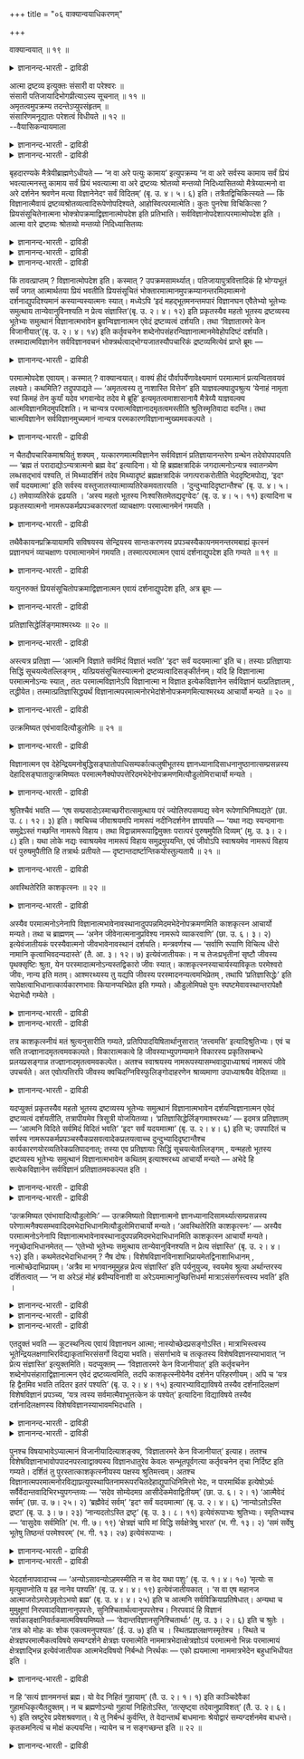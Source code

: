 +++
title = "०६ वाक्यान्वयाधिकरणम्"

+++

वाक्यान्वयात् ॥ १९ ॥  
<details><summary>ज्ञानानन्द-भारती - द्राविडी</summary>

वाक्यान्वयात् ॥ १९ ॥
</details>

आत्मा द्रष्टव्य इत्युक्तः संसारी वा परेश्वरः ॥  
संसारी पतिजायादिभोगप्रीत्याऽस्य सूचनात् ॥ ११ ॥  
अमृतत्वमुपक्रम्य तदन्तेऽप्युपसंहृतम् ॥  
संसारिणमनूद्यातः परेशत्वं विधीयते ॥ १२ ॥  
--वैयासिकन्यायमाला

<details><summary>ज्ञानानन्द-भारती - द्राविडी</summary>

आत्मा साक्षात्करिक्क वेण्डियवर् ऎऩ्ऱु सॊल्लप्पट्टिरुप्पदु संसारिया? अल्लदु परमेसुवररा? पर्त्ता।पार्यै मुदलाऩ पोगङ्गळिल् पिरीदियॆऩ्बदिऩाल् संसारिक्कु सूसऩमिरुप्पदाल् संसारि ताऩ्।
</details>

<details><summary>ज्ञानानन्द-भारती - द्राविडी</summary>

मरणमऱ्ऱ तऩ्मैयॆऩ्ऱु आरम्बित्तु। मुडिविलुम् अदुवे सॊल्लप्पट्टु इरुक्किऱदु। आगैयाल् संसारियै अऩुवादम् सॆय्दु परमात्मावाग इरुक्कुम् तऩ्मै विदिक्कप्पडुगिऱदु।
</details>

बृहदारण्यके मैत्रेयीब्राह्मणेऽधीयते — ‘न वा अरे पत्युः कामाय’ इत्युपक्रम्य ‘न वा अरे सर्वस्य कामाय सर्वं प्रियं भवत्यात्मनस्तु कामाय सर्वं प्रियं भवत्यात्मा वा अरे द्रष्टव्यः श्रोतव्यो मन्तव्यो निदिध्यासितव्यो मैत्रेय्यात्मनो वा अरे दर्शनेन श्रवणेन मत्या विज्ञानेनेदꣳ सर्वं विदितम्’ (बृ. उ. ४। ५। ६) इति। तत्रैतद्विचिकित्स्यते — किं विज्ञानात्मैवायं द्रष्टव्यश्रोतव्यत्वादिरूपेणोपदिश्यते, आहोस्वित्परमात्मेति। कुतः पुनरेषा विचिकित्सा ? प्रियसंसूचितेनात्मना भोक्त्रोपक्रमाद्विज्ञानात्मोपदेश इति प्रतिभाति। सर्वविज्ञानोपदेशात्परमात्मोपदेश इति ।  
आत्मा वारे द्रष्टव्यः श्रोतव्यो मन्तव्यो निदिध्यासितव्यः

<details><summary>ज्ञानानन्द-भारती - द्राविडी</summary>

ऎऩ्ऱु मैत्रेयि पिराह्मणत्तिल् अऱियत्तक् कवराग आत्मा सॊल्लप्पट्टुळ्ळदु। इन्द आत्मा जीवात्मावा अल्लदु परमात्मावा ऎऩ्ऱु सन्देहम्। इङ्गु आरम्बत्तिल् कणवऩ् मऩैवि मुदलाऩ पोक्य वस्तुक्कळैक् कूऱि अवैगळिल् पिरीदियैक् कुऱिप्पिडुवदाल् पिरीदियुडऩ् अवैगळैयऩुबविक्किऱ पोक्तावाऩ जीवऩ्दाऩ् इङ्गु आत्मसप्तत्ताल् कुऱिप्पिडप्पडुगिऱदु ऎऩ्ऱु पूर्वबक्षम्। इङ्गु आरम्बत्तिलुम्, मुडिविलुम् मरणमऱ्ऱ तऩ्मैयैक् कुऱिप्पिडुवदाल् इदु परमात्मावैत् तविर वेऱु ऒरुवरुक्कुम् सम्बविक्काददाल् इङ्गु आत्मा परमात्मादाऩ् ऎऩ्ऱु सित्तान्दम्। संसारि पोक्तावाऩ जीवात्मावै अऩुवादम् सॆय्दु उबादिगळ् विलगिविट्टाल् अवऩे परमात्मावाग आगिऱाऩ् ऎऩ्ऱु जीवप्रह्माबेदम् इङ्गु उबदेसिक्कप्पडुगिऱदु।)
</details>

<details><summary>ज्ञानानन्द-भारती - द्राविडी</summary>

पिरुहदारण्यगत्तिल् मैत्रेयी पिराह् मणत्तिल् सॊल्लप्पडुगिऱदु। 'अये, पदियिऩ् कामत्तिऱ्कागवेयिल्लै' ऎऩ्ऱु आरम्बित्तु 'अये, ऎल्लावऱ्ऱिऩ् कामत्तिऱ्कागवे ऎल्लाम् पिरियमा यिरुप्पदिल्लै; आत्माविऩ् कामत्तिऱ्कागत्ताऩ् ऎल्लाम् पिरियमायिरुप्पदु। अये, आत्मावैत् ताऩ् अऱिय वेण्डियदु, केट्क वेण्डियदु, मऩऩम् सॆय्य वेण्डियदु। निदित्यासऩम् सॆय्य वेण्डियदु। अये मैत्रेयी, आत्मावै अऱिवदिऩाल् केट्पदिऩाल् निऩैप्पदिऩाल् निदित्यासऩत्ताल् इदु ऎल्लाम् अऱियप्पट्टदागुम्’ ऎऩ्ऱु।
</details>

<details><summary>ज्ञानानन्द-भारती - द्राविडी</summary>

अङ्गे इदु सन्देहिक्कप्पडुगिऱदु; अऱिय वेण्डियदु, केट्क वेण्डियदु मुदलाऩ रूबत्तुडऩ् इन्द विक्ञाऩात्मा (जीवऩ्) ताऩ् उबदेसिक्कप्पडु किऱदा? अल्लदु परमात्मावा? ऎऩ्ऱु एऩ् इन्द सन्दे हम्? कणवऩ् पत्ऩि मुदलाऩ पोक्यवस्तुक्कळाल् ऊगिक्कप्पट्ट पोक्तावाऩ आत्मावुडऩ् आरम्बित्तिरुप् पदाल् विक्ञाऩात्मावुक्कु उबदेसम् ऎऩ्ऱु तोऩ्ऱु किऱदु; अप्पडिये आत्मावै अऱिवदिऩाल् ऎल्लाम् अऱियप्पडुवदाग उबदेसिप्पदाल् परमात्मावुक्कु उबदेसम् ऎऩ्ऱु।
</details>

किं तावत्प्राप्तम् ? विज्ञानात्मोपदेश इति। कस्मात् ? उपक्रमसामर्थ्यात्। पतिजायापुत्रवित्तादिकं हि भोग्यभूतं सर्वं जगत् आत्मार्थतया प्रियं भवतीति प्रियसंसूचितं भोक्तारमात्मानमुपक्रम्यानन्तरमिदमात्मनो दर्शनाद्युपदिश्यमानं कस्यान्यस्यात्मनः स्यात्। मध्येऽपि ‘इदं महद्भूतमनन्तमपारं विज्ञानघन एवैतेभ्यो भूतेभ्यः समुत्थाय तान्येवानुविनश्यति न प्रेत्य संज्ञास्ति’(बृ. उ. २। ४। १२) इति प्रकृतस्यैव महतो भूतस्य द्रष्टव्यस्य भूतेभ्यः समुत्थानं विज्ञानात्मभावेन ब्रुवन्विज्ञानात्मन एवेदं द्रष्टव्यत्वं दर्शयति। तथा ‘विज्ञातारमरे केन विजानीयात्’(बृ. उ. २। ४। १४) इति कर्तृवचनेन शब्देनोपसंहरन्विज्ञानात्मानमेवेहोपदिष्टं दर्शयति। तस्मादात्मविज्ञानेन सर्वविज्ञानवचनं भोक्त्रर्थत्वाद्भोग्यजातस्यौपचारिकं द्रष्टव्यमित्येवं प्राप्ते ब्रूमः —

<details><summary>ज्ञानानन्द-भारती - द्राविडी</summary>

पूर्वबक्षम्: ऎदु नियायम्? विक्ञाऩात्मावैप् पऱ्ऱि उबदेसम् ऎऩ्ऱु। एऩ्? आरम्बत्तिऩ् पलत्तिऩाल् पदि पत्ऩी पुत्तिरऩ् सॊत्तु मुदलाऩ पोक्कियमाग उळ्ळ उलगम्बूरावुम्, आत्मावुक्काग इरुप्पदाल् पिरियमाग विरुक्किऱदु ऎऩ्बदाल्। पिरियमॆऩ्बदाल् सूसिक्कप्पट्ट पोक्तावाऩ आत्मावै आरम्बित्तु, पिऱ्पाडु उबदेसिक्कप्पडुगिऱ इन्द आत्माविऩ् तर्सऩम् मुदलाऩदु वेऱु ऎन्द आत्मावैप् पऱ्ऱि इरुक्क मुडियुम्? मत्तियिलुम्, 'इन्द पॆरिय पूदम् ऎल्लैयऱ्ऱदु करैयऱ्ऱदु। विक्ञाऩगऩमे उण्डागिऱ इन्द पूदङ्गळिलिरुन्दु सममाग वॆळिक्किळम्बि (पिऱन्दु) अवैगळैये अऩुसरित्तु नासत्तैयडैगिऱदु। मरणमडैन्द पिऱगु विसेष अऱिवु किडैयादु' ऎऩ्ऱु पिरगिरुदमाय् अऱिय वेण्डियदायुळ्ळ पॆरिय पूदत्तिऱ्कु विक्ञाऩात्मत् तऩ्मैयुडऩ् पूदङ्गळिलिरुन्दु वॆळिक् किळम्बुवदै सॊल्वदु विक्ञाऩात्मावुक्के इन्द अऱियवेण्डिय तऩ्मैयै काट्टुगिऱदु। अप्पडिये 'अये अऱिगिऱवऩै ऎदिऩाल् अऱियमुडियुम्' ऎऩ्ऱु कर्त्तावैच् चॊल्लुम् सप्तत्तिऩाल् मुडिप्पदुम् विक्ञाऩात्मावैये इङ्गु उबदेसिक्कप्पट्टदाग काट्टुगिऱदु। आगैयाल् आत्मावै अऱिवदिऩाल् ऎल्लाम् अऱियप्पडुम् ऎऩ्ऱु सॊऩ्ऩदु पोक्किय कूट्टम् पोक्तावुक्काग इरुप्पदाल् उबसारमाग सॊल्लप्पट्टदु ऎऩ्ऱु अऱिय वेण्डुम् ऎऩ्ऱु।
</details>

परमात्मोपदेश एवायम्। कस्मात् ? वाक्यान्वयात्। वाक्यं हीदं पौर्वापर्येणावेक्ष्यमाणं परमात्मानं प्रत्यन्वितावयवं लक्ष्यते। कथमिति? तदुपपाद्यते — ‘अमृतत्वस्य तु नाशास्ति वित्तेन’ इति याज्ञवल्क्यादुपश्रुत्य ‘येनाहं नामृता स्यां किमहं तेन कुर्यां यदेव भगवान्वेद तदेव मे ब्रूहि’ इत्यमृतत्वमाशासानायै मैत्रेय्यै याज्ञवल्क्य आत्मविज्ञानमिदमुपदिशति। न चान्यत्र परमात्मविज्ञानादमृतत्वमस्तीति श्रुतिस्मृतिवादा वदन्ति। तथा चात्मविज्ञानेन सर्वविज्ञानमुच्यमानं नान्यत्र परमकारणविज्ञानान्मुख्यमवकल्पते ।

<details><summary>ज्ञानानन्द-भारती - द्राविडी</summary>

सित्तान्दम्: इव्विदम् वरुम्बोदु सॊल्गिऱोम्; इदु परमात्मा विषयमाऩ उबदेसम्दाऩ्। एऩ्? ‘वाक्कियत्तिऩ् अऩ्वयत्तिऩाल्' इन्द वाक्कियम् मुऩ्बिऩ् नऩ्गु कवऩित्तुप्पार्त्ताल्, परमात्म विषयमाग पॊरुत्तमाऩ अवयवङ्गळुडऩिरुप्पदागत् (तात्पर्यमुळ्ळदागत्) तॆरिगिऱदु। ऎप्पडि यॆऩ्ऱाल् अदु ऎडुत्तुक् काट्टप्पडुगिऱदु। 'मरणमऱ्ऱ तऩ्मै सॊत्तिऩाल् (कर्मावाल्) ऎऩ्ऱु आसैये वेण्डाम्' ऎऩ्ऱु याक्ञवल्क्यरिडमिरुन्दु केट्टु विट्टु ‘ऎदऩाल् नाऩ् मरणमऱ्ऱवळाग आग माट्टेऩो। अदऩाल् नाऩ् ऎऩ्ऩ सॆय्वेऩ्? (ऎऩक्कु ऎऩ्ऩ उबयोगम्) ताङ्गळ् ऎदै अऱिन्दिरुक्किऱीर्गळो अदैये ऎऩक्कुच्चॊल् लुङ्गळ्' ऎऩ्ऱु मरणमऱ्ऱ तऩ्मैयै वेण्डुगिऱ मैत्रेयिक्कु याक्ञवल्क्यर् इन्द आत्म विक्ञाऩत्तै उबदेसिक्किऱार्। परमात्मा विक्ञाऩत्तैत् तविर वेऱु ऎङ्गेयुम् मरणमऱ्ऱ तऩ्मै किडैयादॆऩ्ऱु सुरुदि स्मिरुदि वसऩङ्गळ् सॊल्लुगिऩ्ऱऩ। अप्पडिये आत्म विक्ञाऩत्तिऩाल् ऎल्लाम् अऱिवदु सॊल्लप्पडुवदुम् परमगारणमायुळ्ळदै विषयमायुळ्ळ विक्ञाऩत्तैत् तविर वेऱु ऎङ्गेयुम् मुक्कियमाग एऱ्पडादु।
</details>

न चैतदौपचारिकमाश्रयितुं शक्यम् , यत्कारणमात्मविज्ञानेन सर्वविज्ञानं प्रतिज्ञायानन्तरेण ग्रन्थेन तदेवोपपादयति — ‘ब्रह्म तं परादाद्योऽन्यत्रात्मनो ब्रह्म वेद’ इत्यादिना। यो हि ब्रह्मक्षत्रादिकं जगदात्मनोऽन्यत्र स्वातन्त्र्येण लब्धसद्भावं पश्यति, तं मिथ्यादर्शिनं तदेव मिथ्यादृष्टं ब्रह्मक्षत्रादिकं जगत्पराकरोतीति भेददृष्टिमपोद्य, ‘इदꣳ सर्वं यदयमात्मा’ इति सर्वस्य वस्तुजातस्यात्माव्यतिरेकमवतारयति । ‘दुन्दुभ्यादिदृष्टान्तैश्च’ (बृ. उ. ४। ५। ८) तमेवाव्यतिरेकं द्रढयति । ‘अस्य महतो भूतस्य निःश्वसितमेतद्यदृग्वेदः’ (बृ. उ. ४। ५। ११) इत्यादिना च प्रकृतस्यात्मनो नामरूपकर्मप्रपञ्चकारणतां व्याचक्षाणः परमात्मानमेनं गमयति ।

<details><summary>ज्ञानानन्द-भारती - द्राविडी</summary>

इदु उबसारत्तिऩाल् सॊल्लप्पट्टदॆऩ्ऱु आसिरयिप्पदु मुडियादु। ऎऩ्ऩ कारणमॆऩ्ऱाल् आत्मविक् ञाऩत्तिऩाल् सर्व विक्ञाऩत्तै पिरदिक्ञै सॆय्दु विट्टु अडुत्त किरन्द पादत्तिऩाल् अदैये विळक्किक् काट्टुगिऱदु। 'ऎवऩ् आत्मावुक्कु वेऱाग पिरह्मत्तै (पिराह्मण जादियै) अऱिगिऱाऩो, अवऩै पिरह्मम् (जादि) नऴुवविट्टुविडुम्' ऎऩ्बदु मुदलाऩ तिऩाल् ऎवऩ् पिराह्मणऩ्, क्षत्तिरियऩ् मुदलिय जगत्तै आत्मावुक्कु वेऱाग, स्वदन्दिरमाग इरुप्पु उळ्ळदाग पार्क्किऱाऩो पॊय्याग पार्क्किऱ अवऩै पॊय्याग पार्क्कप्पडुगिऱ अन्द पिराह्मणऩ् क्षत्तिरियऩ् मुदलिय जगत्तु नऴुवविट्टुविडुम् ऎऩ्ऱु पेदप्पार्वैयै निन्दित्तुविट्टु, 'इदु ऎल्लाम् ऎदुवो अदु इन्द आत्मा' ऎऩ्ऱु ऎल्ला वस्तुक्कूट्टत्तिऱ्कुम्, आत्माविऱ्कु वेऱाग इल्लात्तऩ्मैयै सॊल्लुगिऱदु। तुन्दुबि मुदलाऩ तिरुष्टान्दङ्गळिऩालुम् अन्द वेऱाग इल्लात्तऩ्मैयैये उऱुदिप्पडुत्तुगिऱदु। 'रिक्वेदम् ऎऩ्बदु ऎदुवो अदु इन्द पॆरिय पूदत्तिऩुडैय इन्द मूच्चु' (पिरुहत् ४-५-११) ऎऩ्बदु मुदलाऩदिऩाल् पिरगिरुमायुळ्ळ आत्मावुक्कु नामम् रूबम् कर्मा अडङ्गिय पिरबञ्जत्तिऱ्कुक् कारणमा यिरुक्कुम् तऩ्मैयै सॊल्गिऱवर् इवरै परमात्मावाग अऱिविक्किऱार्।
</details>

तथैवैकायनप्रक्रियायामपि सविषयस्य सेन्द्रियस्य सान्तःकरणस्य प्रपञ्चस्यैकायनमनन्तरमबाह्यं कृत्स्नं प्रज्ञानघनं व्याचक्षाणः परमात्मानमेनं गमयति। तस्मात्परमात्मन एवायं दर्शनाद्युपदेश इति गम्यते ॥ १९ ॥

<details><summary>ज्ञानानन्द-भारती - द्राविडी</summary>

अप्पडिये एगायऩ पिरगरणत्तिलुम्गूड विषयङ्गळुडऩ् इन्दिरियङ्गळुडऩ् अन्दक्करणत् तुडऩ् कूडिऩ पिरबञ्जत्तिऱ्कु ऒरे अयऩमाग (पोक्काग, कदियाग) उळ्ळिल्लाद वॆळियिल्लाद मुऴु पिरक्ञाऩ कऩमाऩदै सॊल्वदुम् इवरै परमात्मावाग अऱिविक्किऱदु। आगैयाल् इन्द अऱिय वेण्डियदु मुदलाऩ उबदेसम् परमात्मावैप् पऱ्ऱित्ताऩ् ऎऩ्ऱु तॆरिगिऱदु।
</details>

यत्पुनरुक्तं प्रियसंसूचितोपक्रमाद्विज्ञानात्मन एवायं दर्शनाद्युपदेश इति, अत्र ब्रूमः —

<details><summary>ज्ञानानन्द-भारती - द्राविडी</summary>

पिरियमॆऩ्बदाल् सूसिक्कप्पट्ट पोक्तावै आरम्बिप्पदिऩाल् इन्द अऱिय वेण्डियदागच् चॊऩ्ऩदु विक्ञाऩात्मावैप् पऱ्ऱित्ताऩ् ऎऩ्ऱु ऎदु सॊल्लप्पट्टदो, अव्विषयत्तिल् सॊल्गिऱोम्:-
</details>

प्रतिज्ञासिद्धेर्लिङ्गमाश्मरथ्यः ॥ २० ॥  
<details><summary>ज्ञानानन्द-भारती - द्राविडी</summary>

प्रदिज्ञासित्तेर्लिङ्गमाच्मरत्य: ॥ २० ॥
</details>

अस्त्यत्र प्रतिज्ञा — ‘आत्मनि विज्ञाते सर्वमिदं विज्ञातं भवति’ ‘इदꣳ सर्वं यदयमात्मा’ इति च। तस्याः प्रतिज्ञायाः सिद्धिं सूचयत्येतल्लिङ्गम् , यत्प्रियसंसूचितस्यात्मनो द्रष्टव्यत्वादिसङ्कीर्तनम्। यदि हि विज्ञानात्मा परमात्मनोऽन्यः स्यात् , ततः परमात्मविज्ञानेऽपि विज्ञानात्मा न विज्ञात इत्येकविज्ञानेन सर्वविज्ञानं यत्प्रतिज्ञातम् , तद्धीयेत। तस्मात्प्रतिज्ञासिद्ध्यर्थं विज्ञानात्मपरमात्मनोरभेदांशेनोपक्रमणमित्याश्मरथ्य आचार्यो मन्यते ॥ २० ॥

<details><summary>ज्ञानानन्द-भारती - द्राविडी</summary>

इङ्गे 'आत्मा अऱियप्पट्टाल् इदु ऎल्लाम् अऱियप्पट्टदाग आगुम्। एऩॆऩ्ऱाल्, ऎल्लाम् इन्द आत्मा' ऎऩ्ऱु पिरदिक्ञै इरुक्किऱदु। पिरियमॆऩ्ऱु सूसिप्पिक्कप्पट्ट आत्म विषयमाग अऱिय वेण्डियदु मुदलियदैच् चॊऩ्ऩदु ऎदुवो, अदु अन्दप् पिरदिक् ञैयिऩ् सित्तियै सूसिक्किऱदु इन्द लिङ्गम्। विक्ञा ऩात्मा परमात्मावैविड वेऱाग इरुक्कु मेयाऩाल्, अप्पॊऴुदु परमात्म विषयमाऩ विक्ञाऩ मिरुन्दा लुम्गूड विक्ञाऩात्मा अऱियप् पट्टदाग आगादु ऎऩ्बदिऩाल् ऒऩ्ऱै अऱिवदिऩाल् ऎल्लाम् अऱियप् पडुमॆऩ्ऱु ऎदु पिरदिक्ञै सॆय्यप्पट्टदो अदु सित्तिक्कादु। आगैयाल् पिरदिक्ञै सित्तिप्पदऱ्काग, विक्ञाऩात्मावुक्कुम् परमात्मावुक्कुम् पेदमिल्लै यॆऩ्ऱ अंसत्तिऩाल् आरम्बम् सॆय्यप्पट्टिरुक्किऱदु ऎऩ्ऱु आच्मरत्य आसार्यर् ऎण्णुगिऱार्।
</details>

उत्क्रमिष्यत एवंभावादित्यौडुलोमिः ॥ २१ ॥  
<details><summary>ज्ञानानन्द-भारती - द्राविडी</summary>

उत्क्रमिष्यद एवम्बावादित्यौडुलेर्मि: ॥ २१ ॥
</details>

विज्ञानात्मन एव देहेन्द्रियमनोबुद्धिसङ्घातोपाधिसम्पर्कात्कलुषीभूतस्य ज्ञानध्यानादिसाधनानुष्ठानात्सम्प्रसन्नस्य देहादिसङ्घातादुत्क्रमिष्यतः परमात्मनैक्योपपत्तेरिदमभेदेनोपक्रमणमित्यौडुलोमिराचार्यो मन्यते ।

<details><summary>ज्ञानानन्द-भारती - द्राविडी</summary>

तेहम्, इन्दिरियम्, मऩस्, पुत्ति इवैगळिऩ् कूट्टमागिऱ उबादियिऩ् सेर्क्कैयाल् कलङ्गियिरुक्किऱ (अऴुक्कु अडैन्दिरुक्किऱ) विक्ञाऩात्मावुक्के, ञाऩम् तियाऩम् मुदलाऩ सादऩङ्गळिऩ् अऩुष्टा ऩत्तिऩाल् तॆळिवडैन्दु तेहम् मुदलाऩ कूट्टत् तिलिरुन्दु वॆळिक्किळम्बुगिऱवरुक्कु परमात्मावोडु ऐक्कियम् एऱ्पडुमाऩदिऩाल्, पेदमऱ्ऱ मुऱैयिल् इन्द आरम्बम् ऎऩ्ऱु औडुलोमि आसार्यर् ऎण्णुगिऱार्।
</details>

श्रुतिश्चैवं भवति — ‘एष सम्प्रसादोऽस्माच्छरीरात्समुत्थाय परं ज्योतिरुपसम्पद्य स्वेन रूपेणाभिनिष्पद्यते’ (छा. उ. ८। १२। ३) इति। क्वचिच्च जीवाश्रयमपि नामरूपं नदीनिदर्शनेन ज्ञापयति — ‘यथा नद्यः स्यन्दमानाः समुद्रेऽस्तं गच्छन्ति नामरूपे विहाय। तथा विद्वान्नामरूपाद्विमुक्तः परात्परं पुरुषमुपैति दिव्यम्’ (मु. उ. ३। २। ८) इति। यथा लोके नद्यः स्वाश्रयमेव नामरूपं विहाय समुद्रमुपयन्ति, एवं जीवोऽपि स्वाश्रयमेव नामरूपं विहाय परं पुरुषमुपैतीति हि तत्रार्थः प्रतीयते — दृष्टान्तदार्ष्टान्तिकयोस्तुल्यतायै ॥ २१ ॥

<details><summary>ज्ञानानन्द-भारती - द्राविडी</summary>

सुरुदियुम् इव्विदमिरुक्किऱदु: 'इन्द सम्बिर सादऩ् इन्द सरीरत्तिलिरुन्दु किळम्बि मेलाऩ ज्योदि सैयडैन्दु तऩ् रूबत्तुडऩ् एऱ्पडुगिऱाऩ्' (सान्। ८-१२-३) ऎऩ्ऱु। सिलविडत्तिल् नामरूबम् जीवऩै आसिरयित्तदु ऎऩ्ऱु नदीदिरुष्टान्दत्तिऩाल् अऱिविक् किऱदु। पिरवहिक्किऱ नदिगळ् ऎप्पडि नामरूबङ्गळै विट्टुविट्टु समुत्रत्तिल् लयमडैगिऩ्ऱऩवो, अप्पडिये वित्वाऩ् नामरूबत्तिलिरुन्दु विडुबट्टव ऩाय् मेलुक्कु मेलाऩदायुळ्ळ स्वयम् पिरगासमाऩ पुरुषऩै अडैगिऱाऩ् (मुण्डग ३-२-८) ऎऩ्ऱु ऎप्पडि उलगत्तिल् नदिगळ् तऩ्ऩैये आसिरयमायुळ्ळ नाम रूबत्तै विट्टुविट्टु समुत्तिरत्तै अडैगिऩ् ऱऩवो, अप्पडिये जीवऩुम् तऩ्ऩैये आसिरयमा युडैय नामरूबत्तै विट्टुविट्टु मेलाऩ पुरुषऩै अडैगिऱाऩ् ऎऩ्ऱु अङ्गे अर्त्तम् तॆरिगिऱदु। तिरुष्टान्दमुम् तार्ष्टान्दिगमुम् तुल्यमायिरुप् पदऱ्काग।
</details>

अवस्थितेरिति काशकृत्स्नः ॥ २२ ॥  
<details><summary>ज्ञानानन्द-भारती - द्राविडी</summary>

अवस्तिदेरिदि कासक्रुत्स्न: ॥ २२ ।
</details>

अस्यैव परमात्मनोऽनेनापि विज्ञानात्मभावेनावस्थानादुपपन्नमिदमभेदेनोपक्रमणमिति काशकृत्स्न आचार्यो मन्यते। तथा च ब्राह्मणम् — ‘अनेन जीवेनात्मनानुप्रविश्य नामरूपे व्याकरवाणि’ (छा. उ. ६। ३। २) इत्येवंजातीयकं परस्यैवात्मनो जीवभावेनावस्थानं दर्शयति। मन्त्रवर्णश्च — ‘सर्वाणि रूपाणि विचित्य धीरो नामानि कृत्वाभिवदन्यदास्ते’ (तै. आ. ३। १२। ७) इत्येवंजातीयकः। न च तेजःप्रभृतीनां सृष्टौ जीवस्य पृथक्सृष्टिः श्रुता, येन परस्मादात्मनोऽन्यस्तद्विकारो जीवः स्यात्। काशकृत्स्नस्याचार्यस्याविकृतः परमेश्वरो जीवः, नान्य इति मतम्। आश्मरथ्यस्य तु यद्यपि जीवस्य परस्मादनन्यत्वमभिप्रेतम् , तथापि ‘प्रतिज्ञासिद्धेः’ इति सापेक्षत्वाभिधानात्कार्यकारणभावः कियानप्यभिप्रेत इति गम्यते। औडुलोमिपक्षे पुनः स्पष्टमेवावस्थान्तरापेक्षौ भेदाभेदौ गम्येते ।

<details><summary>ज्ञानानन्द-भारती - द्राविडी</summary>

इन्द परमात्मावुक्के इन्द विक्ञाऩात्मत् तऩ्मैयुडऩुम् इरुप्पु इरुप्पदाल् पेदमऩ्ऩियिलुळ्ळ इन्द आरम्बम् पॊरुत्तमाऩदु ऎऩ्ऱु कासगिरुत्स्ऩ आसार्यर् ऎण्णुगिऱार्। अप्पडिये इन्द जीवात्म रूबमाग उळ्ळेबुगुन्दु नामरूबङ्गळै वियागरणम् सॆय्वेऩ्' (सान्। ६-३-२) ऎऩ्ऱदुबोलुळ्ळ पिराह्मणम् परमात्मावुक्के जीवत्तऩ्मैयुडऩ् इरुप्पदैक् काट्टुगिऱदु। ‘ऎल्ला रूबङ्गळैयुम् स्रुष्टित्तु तीरऩ् नामङ्गळै एऱ्पडुत्ति वियवहरित्तु कॊण्डु इरुक्किऱाऩ्' (तैत्तिरीय आरण्यगम् ३-१२-७) पोलुळ्ळ मन्दिरवर्णमुम्।
</details>

<details><summary>ज्ञानानन्द-भारती - द्राविडी</summary>

तेजस् मुदलियवैगळुक्कु स्रुष्टि सॊल्लुम् पोदु जीवऩुक्कु तऩियाग स्रुष्टि सॊल्लप्पड विल्लै, सॊल्लप्पट्टिरुन्दाल् परमात्मावुक्कु वेऱाग अदऩ् विगारमाग जीवऩ् इरुक्कुम् विगारमडैयाद परमेसुवरऩे जीवऩ्, वेऱिल्लै ऎऩ्ऱु कासगिरुत्स्न आसार्यरुडैय अबिप्पिरायम्। आच्मरत्यरुक्को, जीवऩ् परमात्मावैविड वेऱिल्लै ऎऩ्ऱिरुन्दबोदिलुम्, अप्पडियुम् पिरदिक्ञै सित्तिप्पदऱ्काग ऎऩ्ऱु अबेक्षैयुळ्ळदाग सॊल्लप्पट्टिरुक्किऱबडियाल् कॊञ्जमावदु कार्यम् कारणम् ऎऩ्ऱ तऩ्मै अबिप्पिरा यप्पडुवदागत् तॆरिगिऱदु। ऒळडुलोमि पक्षत्तिलो तॆळिवागवे वॆव्वेऱु निलैयै अबेक्षित्तु पेदम् अबेदम् इरण्डुम् ऎऩ्ऱु अऱियप्पडुगिऱदु।
</details>

तत्र काशकृत्स्नीयं मतं श्रुत्यनुसारीति गम्यते, प्रतिपिपादयिषितार्थानुसारात् ‘तत्त्वमसि’ इत्यादिश्रुतिभ्यः। एवं च सति तज्ज्ञानादमृतत्वमवकल्पते। विकारात्मकत्वे हि जीवस्याभ्युपगम्यमाने विकारस्य प्रकृतिसम्बन्धे प्रलयप्रसङ्गान्न तज्ज्ञानादमृतत्वमवकल्पेत। अतश्च स्वाश्रयस्य नामरूपस्यासम्भवादुपाध्याश्रयं नामरूपं जीवे उपचर्यते। अत एवोत्पत्तिरपि जीवस्य क्वचिदग्निविस्फुलिङ्गोदाहरणेन श्राव्यमाणा उपाध्याश्रयैव वेदितव्या ॥

<details><summary>ज्ञानानन्द-भारती - द्राविडी</summary>

अवैगळिल् कासगिरुत्स्नर् मदम् सुरुदियै अऩुसरित्तदागत् तॆरिगिऱदु। ऎडुत्तुक्काट्ट उत्तेस मुळ्ळ विषयत्तै अऩुसरिप्पदाल्, 'तत्त्वम् असि' ऎऩ्बदु मुदलिय सुरुदिगळिलिरुन्दु। इव्विदम् इरुन्दाल् ताऩ् अदऩ् ञाऩत्तिऩाल् मरणमऱ्ऱ तऩ्मै उसिदमागुम्। जीवऩुक्कु विगारमायिरुक्कुम् तऩ्मै यॆऩ्ऱु ऒप्पुक्कॊण्डाल्, विगारत्तिऱ्कु कारणत्तुडऩ् सम्बन्दमेऱ्पट्टाल् लयमेऱ्पडुमाऩदिऩाल्, अदऩ् ञाऩत्तिऩाल् मरणमऱ्ऱदऩ्मै एऱ्पडादु अल्लवा? इदऩाल् तऩ्ऩै आसिरयमायुडैय नामरूबम् सम्बविक्काददिऩाल् उबादियै आसियमाडैय नामरूबम् जीवऩिडत्तिल् उबसारमागच् चॊल्लप्पडुगिऱदु। अदऩालेये जीवऩुडैय उत्पत्तियुम् सिलविडङ्गळिल् तीप्पॊऱि तिरुष्टान्दत्तिऩाल् सॊल्लप्पडुवदु उबादियै आसिरयित्तदागवे अऱिय वेण्डुम्।
</details>

यदप्युक्तं प्रकृतस्यैव महतो भूतस्य द्रष्टव्यस्य भूतेभ्यः समुत्थानं विज्ञानात्मभावेन दर्शयन्विज्ञानात्मन एवेदं द्रष्टव्यत्वं दर्शयतीति, तत्रापीयमेव त्रिसूत्री योजयितव्या। ‘प्रतिज्ञासिद्धेर्लिङ्गमाश्मरथ्यः’ — इदमत्र प्रतिज्ञातम् — ‘आत्मनि विदिते सर्वमिदं विदितं भवति’ ‘इदꣳ सर्वं यदयमात्मा’ (बृ. उ. २। ४। ६) इति च; उपपादितं च सर्वस्य नामरूपकर्मप्रपञ्चस्यैकप्रसवत्वादेकप्रलयत्वाच्च दुन्दुभ्यादिदृष्टान्तैश्च कार्यकारणयोरव्यतिरेकप्रतिपादनात्; तस्या एव प्रतिज्ञायाः सिद्धिं सूचयत्येतल्लिङ्गम् , यन्महतो भूतस्य द्रष्टव्यस्य भूतेभ्यः समुत्थानं विज्ञानात्मभावेन कथितम् इत्याश्मरथ्य आचार्यो मन्यते — अभेदे हि सत्येकविज्ञानेन सर्वविज्ञानं प्रतिज्ञातमवकल्पत इति ।

<details><summary>ज्ञानानन्द-भारती - द्राविडी</summary>

अऱिय वेण्डियदाऩ् पिरगिरुदमायुळ्ळ पॆरिय पूदत्तिऱ्के विक्ञाऩात्मत् तऩ्मैयुडऩ् पूदङ्गळि लिरुन्दु वॆळिगिळम्बुदलै सॊल्वदु विक्ञाऩात् मावुक्कुत् ताऩ् इन्द अऱियप्पडवेण्डिय तऩ्मैयै काट्टुगिऱदु ऎऩ्ऱु ऎदु सॊल्लप्पट्टदो, अव्विषयत् तिलुम् इन्द मूऩ्ऱु सूत्तिरङ्गळुमे सेर्त्तुक् कॊळ्ळप्पडवेण्डियदु।
</details>

<details><summary>ज्ञानानन्द-भारती - द्राविडी</summary>

‘पिरदिक्ञैयिऩ् सित्तिक्कु लिङ्गम् ऎऩ्ऱु आच्मरत्यर् इङ्गे इदु पिरदिक्ञै सॆय्यप्पट्टि रुक् किऱदु। आत्मा अऱियप्पट्टाल् ऎल्लाम् अऱियप्पट्टदाग आगुम्'। 'ऎदु इदु ऎल्लामो, अदु इन्द आत्मा' (पिरु। २-४-६) ऎऩ्ऱुम्, नामम्, रूबम्, कर्मावागिय जगत् ऎल्लावऱ्ऱिऱ्कुम् ऒऩ्ऱिलिरुन्दे उत्पत्तियुम्, ऒऩ्ऱि लेये पिरळयमुम् एऱ्पडुवदालुम्, तुन्दुबि मुदलाऩ तिरुष्टान्दङ्गळालुम् कारियत्तिऱ्कुम् कारणत्तिऱ्कुम् वेऱुबाडु इल्लैयॆऩ्ऱु काट्टिऩदिऩालुम् विळक्कप् पट्टुविट्टदु।" पॆरिय पूदत्तिऱ्कु विक्ञाऩात्मत् तऩ्मैयुडऩ् पूदङ्गळिलिरुन्दु वॆळिक्किळम्बुदल् सॊल्लप्पट्टिरुप्पदु ऎदुवो, अन्द लिङ्गम् अदे पिरदिक्ञैयिऩ् सित्तियै सूसिक्किऱदु ऎऩ्ऱु आच्मरत्य आसार्यर् ऎण्णुगिऱार्। पेदमिल्लैयाऩालल्वा ऒऩ्ऱै अऱिवदऩाल् ऎल्ला विषयमाऩ अऱिवुम् ऎऩ्ऱु पिरदिक्ञै सॆय्यप्पट्टदु नियायमागुम्।
</details>

‘उत्क्रमिष्यत एवंभावादित्यौडुलोमिः’ — उत्क्रमिष्यतो विज्ञानात्मनो ज्ञानध्यानादिसामर्थ्यात्सम्प्रसन्नस्य परेणात्मनैक्यसम्भवादिदमभेदाभिधानमित्यौडुलोमिराचार्यो मन्यते। ‘अवस्थितेरिति काशकृत्स्नः’ — अस्यैव परमात्मनोऽनेनापि विज्ञानात्मभावेनावस्थानादुपपन्नमिदमभेदाभिधानमिति काशकृत्स्न आचार्यो मन्यते। ननूच्छेदाभिधानमेतत् — ‘एतेभ्यो भूतेभ्यः समुत्थाय तान्येवानुविनश्यति न प्रेत्य संज्ञास्ति’ (बृ. उ. २। ४। १२) इति। कथमेतदभेदाभिधानम् ? नैष दोषः। विशेषविज्ञानविनाशाभिप्रायमेतद्विनाशाभिधानम् , नात्मोच्छेदाभिप्रायम्। ‘अत्रैव मा भगवानमूमुहन्न प्रेत्य संज्ञास्ति’ इति पर्यनुयुज्य, स्वयमेव श्रुत्या अर्थान्तरस्य दर्शितत्वात् — ‘न वा अरेऽहं मोहं ब्रवीम्यविनाशी वा अरेऽयमात्मानुच्छित्तिधर्मा मात्राऽसंसर्गस्त्वस्य भवति’ इति ।

<details><summary>ज्ञानानन्द-भारती - द्राविडी</summary>

‘वॆळियिल् किळम्बुगिऱवर् इव्विदम् आवदाल् ऎऩ्ऱु औडुलोमि'; वॆळियिल् किळम्बुगिऱ विक्ञाऩात् मावुक्कु, ञाऩम्, तियाऩम् मुदलियदिऩ् पलत्तिऩाल् तॆळिवडैन्ददऱ्कु परमात्मावुडऩ् ऐक्कियम् सम्बविक् कुमादलाल् इन्द पेदम् इल्लामल् सॊल्वदु ऎऩ्ऱु ऒळडुलोमि आसार्यर् ऎण्णुगिऱार्।
</details>

<details><summary>ज्ञानानन्द-भारती - द्राविडी</summary>

‘(अव्विदम्) इरुप्पदाल् ऎऩ्ऱु कासगिरुत्स्नर्': इन्द परमात्मावुक्के इन्द विक्ञाऩात्मावागवुम् इरुप्पु इरुप्पदाल् इन्द पेदमिल्लामल् सॊल्वदु पॊरुत्तमेयॆऩ्ऱु कासगिरुत्स्ना आसार्यर् ऎण्णुगिऱार्।
</details>

<details><summary>ज्ञानानन्द-भारती - द्राविडी</summary>

‘इन्दप् पूदङ्गळिलिरुन्दु किळम्बि अवैगळैये अऩुसरित्तु नसिक्किऱदु, पोऩबिऱ्पाडु अऱिवुगिडैयादु’ (पिरुहत् २-४-१२) ऎऩ्ऱु नासत्तै सॊल्वदल्लवा इदु, पेदमिल्लैयॆऩ्ऱुसॊल्वदु ऎप्पडियागुम्? इदु तोषमिल्लै। इन्द नासत्तैच् चॊल्वदु विसेष अऱिविऩ् नासमॆऩ्ऱ अबिप्पिरायत्तैयुडैयदे तविर आत्माविऩ् नासमॆऩ्ऱ अबिप्पिरायत्तैयुडैयदिल्लै। 'पोऩबिऱ्पाडु अऱिवु किडैयादु ऎऩ्ऱविडत्तिल्दाऩ् ऎऩ्ऩैत् ताङ्गळ् मयङ्गुम्बडिच् चॆय्गिऱीर्गळ्' ऎऩ्ऱु केट्टु, ताऩे सुरुदियिऩाल् वेऱु तात्पर्यमॆऩ्ऱु काट्टप्पट्टिरुप्पदाल्, ‘अये, नाऩ् मोहत्तै सॊल्लवेयिल्लै, अये, इन्द आत्माविऱ्कु नासत्तिऱ्कुक् कारणमिल्लै। अदऩाल् नासमऱ्ऱदे, इदऱ्कु मात्तिरैगळुडऩ् सेर्क्कै विलगिविडुगिऱदु’ ऎऩ्ऱु, इदु सॊऩ्ऩदाग आगिऱदु।
</details>

एतदुक्तं भवति — कूटस्थनित्य एवायं विज्ञानघन आत्मा; नास्योच्छेदप्रसङ्गोऽस्ति। मात्राभिस्त्वस्य भूतेन्द्रियलक्षणाभिरविद्याकृताभिरसंसर्गो विद्यया भवति। संसर्गाभावे च तत्कृतस्य विशेषविज्ञानस्याभावात् ‘न प्रेत्य संज्ञास्ति’ इत्युक्तमिति। यदप्युक्तम् — ‘विज्ञातारमरे केन विजानीयात्’ इति कर्तृवचनेन शब्देनोपसंहाराद्विज्ञानात्मन एवेदं द्रष्टव्यत्वमिति, तदपि काशकृत्स्नीयेनैव दर्शनेन परिहरणीयम्। अपि च ‘यत्र हि द्वैतमिव भवति तदितर इतरं पश्यति’ (बृ. उ. २। ४। १५) इत्यारभ्याविद्याविषये तस्यैव दर्शनादिलक्षणं विशेषविज्ञानं प्रपञ्च्य, ‘यत्र त्वस्य सर्वमात्मैवाभूत्तत्केन कं पश्येत्’ इत्यादिना विद्याविषये तस्यैव दर्शनादिलक्षणस्य विशेषविज्ञानस्याभावमभिदधाति ।

<details><summary>ज्ञानानन्द-भारती - द्राविडी</summary>

इन्द आत्मा कूडस्तऩाय् (ऎव्विद माऱुदलु मिल्लामल्) नित्तियमाय् विक्ञाऩगऩ ऩायिरुप्पवऩ्, इवऩुक्कु नास विषयमाऩ पेच्चुक्के इडमिल्लै। आऩाल् इवऩुक्कु 'मात्तिरैगळुडऩ्’, अवित्यैयिऩाल् एऱ्पट्टुळ्ळ पूदङ्गळ् इन्दिरियङ्गळ् ऎऩ्ऱ लक्षण मुडैयवैगळुडऩ्, सेरामलिरुप्पदु वित्यैयिऩाल् एऱ्पडुगिऱदु। सेर्क्कैयिल्लादबोदु अदऩाल् एऱ्पडुम् विसेषमाऩ अऱिवु इल्लामल् पोवदाल् पोऩबिऱगु अऱिवु इल्लै ऎऩ्ऱु सॊल्लप्पट्टदु, ऎऩ्ऱु।
</details>

<details><summary>ज्ञानानन्द-भारती - द्राविडी</summary>

'अये अऱिगिऱवऩै ऎदिऩाल् अऱिय मुडियुम्? ऎऩ्ऱु कर्त्तावै सॊल्लुम् सप्तत्तिऩाल् मुडित्तिरुप् पदिऩाल् इदु विक्ञाऩात्मावुक्कुत्ताऩ् ऎऩ्ऱु अऱिय वेण्डुम् ऎऩ्ऱु ऎदु सॊल्लप्पट्टदो, अदुवुम्गूड कासगिरुत् स्नरुडैय मदप्पडिक्कु परिहरिक्कप्पड वेण्डियदु। मेलुम् ‘ऎङ्गे इरण्डु पोल् इरुक्किऱदो अङ्गे ऒऩ्ऱु मऱ्ऱॊऩ्ऱैप् पार्क्कुम्' (पिरुह २-४-१३) ऎऩ्ऱु आरम्बित्तु अवित्याविषयत्तिल् अवऩुक्के पार्प्पदु मुदलिय लक्षणमुळ्ळ विसे ष अऱिवै विस्तरित्तु विट्टु ‘ऎङ्गे इवऩुक्कु ऎल्लाम् आत्मावागवे इरुक्कुमो अङ्गे ऎदऩाल् ऎदैप्पार्प्पवऩ्', ऎऩ्बदु मुदलाऩदिऩाल् वित्या विषयत्तिल् अवऩुक्के पार्प्पदु मुदलिय लक्षणमुळ्ळ विसेष अऱिविऩ् इल्लामैयैच् चॊल्गिऱदु।
</details>

पुनश्च विषयाभावेऽप्यात्मानं विजानीयादित्याशङ्क्य, ‘विज्ञातारमरे केन विजानीयात्’ इत्याह। ततश्च विशेषविज्ञानाभावोपपादनपरत्वाद्वाक्यस्य विज्ञानधातुरेव केवलः सन्भूतपूर्वगत्या कर्तृवचनेन तृचा निर्दिष्ट इति गम्यते। दर्शितं तु पुरस्तात्काशकृत्स्नीयस्य पक्षस्य श्रुतिमत्त्वम्। अतश्च विज्ञानात्मपरमात्मनोरविद्याप्रत्युपस्थापितनामरूपरचितदेहाद्युपाधिनिमित्तो भेदः, न पारमार्थिक इत्येषोऽर्थः सर्वैर्वेदान्तवादिभिरभ्युपगन्तव्यः — ‘सदेव सोम्येदमग्र आसीदेकमेवाद्वितीयम्’ (छा. उ. ६। २। १) ‘आत्मैवेदं सर्वम्’ (छा. उ. ७। २५। २) ‘ब्रह्मैवेदं सर्वम्’ ‘इदꣳ सर्वं यदयमात्मा’ (बृ. उ. २। ४। ६) ‘नान्योऽतोऽस्ति द्रष्टा’ (बृ. उ. ३। ७। २३) ‘नान्यदतोऽस्ति द्रष्टृ’ (बृ. उ. ३। ८। ११) इत्येवंरूपाभ्यः श्रुतिभ्यः। स्मृतिभ्यश्च — ‘वासुदेवः सर्वमिति’ (भ. गी. ७। १९) ‘क्षेत्रज्ञं चापि मां विद्धि सर्वक्षेत्रेषु भारत’ (भ. गी. १३। २) ‘समं सर्वेषु भूतेषु तिष्ठन्तं परमेश्वरम्’ (भ. गी. १३। २७) इत्येवंरूपाभ्यः ।

<details><summary>ज्ञानानन्द-भारती - द्राविडी</summary>

मऱुबडियुम् विषयमिल्लैयाऩालुम् तऩ्ऩै अऱियलामे ऎऩ्ऱु आसङ्गित्तु 'अये अऱिगिऱवऩै ऎदऩाल् अऱिय मुडियुम्' ऎऩ्ऱु सॊल्गिऱदु। अदिऩाल् वाक्कियत्तिऱ्कु विसेष अऱिविऩ् इल्लामैयै ऎडुत्तुक्काट्टुवदिल् तात्पर्यमुळ्ळ तऩ्मैयिरुप्पदाल् अऱिवु स्वरूबमागमट्टुमे इरुक्कुम् आत्मा मुऩ् इरुन्द निलैयैक् कॊण्डु कर्त्तावैच् चॊल्लुम् ‘त्रुच्’सिऩाल् कुऱिक्कप्पट्टदु ऎऩ्ऱु तॆरिगिऱदु। कासगिरुत्स्नरिऩ् पक्षत्तिऱ्कु वेदत्तैयॊट्टिऩ तऩ्मैयो मुऩ्ऩमेये काट्टप्पट्टदु।
</details>

<details><summary>ज्ञानानन्द-भारती - द्राविडी</summary>

आगैयाल् अवित्यैयिऩाल् एऱ्पडुत्तप्पट्ट नामरूबत्तिऩाल् उण्डाऩ तेहम् मुदलाऩ उबादिगळिऩ् निमित्तमागत्ताऩ् विक्ञाऩात्मावुक्कुम्, परमात्मावुक्कुम् पेदम्, इदु वास्तवमाऩदल्ल, ऎऩ्ऱ इन्द विषयम् ऎल्ला वेदान्दवादिगळालुम् ऒप्पुक् कॊळ्ळप्पडवेण्डियदु। 'हे सोम्य, इदु मुऩ्ऩाल् सत्तागवेयिरुन्ददु, ऒऩ्ऱागवे, इरण्डाव तऱ्ऱदाग' (सान् ६-२-१), 'इदु ऎल्लाम् आत्मावे' (सान् ७-२५-२), ‘इदु ऎल्लाम् पिरह्ममे' (मुण्डग २-२-११), 'ऎदु इदु ऎल्लामो अदु इन्द आत्मा' (पिरुहत् २-४-६), इदैविड पार्क्किऱवऩ् वेऱुगिडैयादु' (पिरुहत् ३-७-२३), ‘इदैविड पार्प्पदु वेऱुगिडैयादु' (पिरुहत् ३-८-११) ऎऩ्बदु पोलुळ्ळ सुरुदिगळाल् ‘ऎल्लाम् वासुदेवर् ऎऩ्ऱु' (कीदै ७-१९), 'हे पारद, ऎल्ला सरीरङ्गळिलुमुळ्ळ क्षेत्रक्ञऩैयुम् नाऩाग अऱि' (कीदै १३-२), 'ऎल्ला पिराणिगळिलुम् सममाय् इरुक्कुम् परमेसुवरऩै’ (कीदै १३-२७) ऎऩ्बदु पोलुळ्ळ स्मिरुदिगळालुम्।
</details>

भेददर्शनापवादाच्च — ‘अन्योऽसावन्योऽहमस्मीति न स वेद यथा पशुः’ (बृ. उ. १। ४। १०) ‘मृत्योः स मृत्युमाप्नोति य इह नानेव पश्यति’ (बृ. उ. ४। ४। १९) इत्येवंजातीयकात् । ‘स वा एष महानज आत्माजरोऽमरोऽमृतोऽभयो ब्रह्म’ (बृ. उ. ४। ४। २५) इति च आत्मनि सर्वविक्रियाप्रतिषेधात्। अन्यथा च मुमुक्षूणां निरपवादविज्ञानानुपपत्तेः, सुनिश्चितार्थत्वानुपपत्तेश्च। निरपवादं हि विज्ञानं सर्वाकाङ्क्षानिवर्तकमात्मविषयमिष्यते — ‘वेदान्तविज्ञानसुनिश्चितार्थाः’ (मु. उ. ३। २। ६) इति च श्रुतेः । ‘तत्र को मोहः कः शोक एकत्वमनुपश्यतः’ (ई. उ. ७) इति च । स्थितप्रज्ञलक्षणस्मृतेश्च । स्थिते च क्षेत्रज्ञपरमात्मैकत्वविषये सम्यग्दर्शने क्षेत्रज्ञः परमात्मेति नाममात्रभेदात्क्षेत्रज्ञोऽयं परमात्मनो भिन्नः परमात्मायं क्षेत्रज्ञाद्भिन्न इत्येवंजातीयक आत्मभेदविषयो निर्बन्धो निरर्थकः — एको ह्ययमात्मा नाममात्रभेदेन बहुधाभिधीयत इति ।

<details><summary>ज्ञानानन्द-भारती - द्राविडी</summary>

“अवर्वेऱु, नाऩ्वेऱाग इरुक्किऱेऩ् ऎऩ्ऱु (ऎण्णुगिऱवऩ्) अवऩ् अऱिगिऱाऩ् इल्लै, पसुवैप् पोल" (पिरुहत् १-४-१०), ऎवऩ् इङ्गु पलबोल पार्क्किऱाऩो अवऩ् मिरुत्युविलिरुन्दु मिरुत्युवै अडैगिऱाऩ् (पिरु ४-४-१९) ऎऩ्बदु पोलुळ्ळ पेदप् पार्वैयिऩ् ' निन्दैयिऩालुम्, 'अवरे इन्द पॆरिय पिऱप्पऱ्ऱ आत्मा जरैयऱ्ऱु, मरणमऱ्ऱु, अमिरुदमाय्, पयमऱ्ऱु, पिरह्मम् (पिरु ४-४-२५) ऎऩ्ऱु आत्मावि ऩिडत्तिल् ऎल्ला विगारङ्गळुम् मऱुक्कप्पट् टिरुप्पदाल्, अप्पडियिल्लैयाऩाल्, मुऴुक्षक्कळुक्कु तोष मिल्लाद अऱिवु एऱ्पड मुडियाददिऩालुम्, नऩ्गु निच्चयिक्कप्पट्ट तात्पर्यत्तुडऩिरुक्कुम् तऩ्मै पॊरुन्दाददालुम् तोषमऱ्ऱ अऱिवो ऎल्ला सन्देहङ्गळैयुम् निवर्त्तिक्कुम् आत्म विषयमाऩदु ऎऩ्ऱु ऒप्पुक्कॊळ्ळप्पडुगिदु', 'वेदान्द अऱिविऩाल् नऩ्गु निच्चयिक्कप्पट्ट तात्पर्यमुळ्ळवर्गळ्' (मुण्डग ३-२-६) ऎऩ्ऱ सुरुदियिऩाल् ‘अङ्गे ऒऩ्ऱायिरुप्पदै पार्क्किऱवऩुक्कु मोहम् एदु सोगम् एदु' (ईसा ७) ऎऩ्ऱुम् स्तिदप्पिरक्ञऩुडैय लक्षणत्तैच् चॊल्लुम् स्मिरुदियिऩालुम् सम्यक्तर्सऩम् (नल्ल अऱिवु) ऎऩ्बदु क्षेत्रक्ञऩुक्कुम्, परमात्मावुक्कुमुळ्ळ ऒऩ्ऱायि रुक्कुम् तऩ्मैयै विषयमाग उडैयदु ऎऩ्ऱु एऱ्पडुम्बोदु क्षेत्रक्ञऩ् परमात्मा ऎऩ्ऱु पॆयर् मात्तिरत्तिल् पेदमिरुप्पदाल्, इन्द क्षेत्तिरक्ञऩ् परमात्माविडमिरुन्दु वेऱु, इन्द परमात्मा क्षेत्तिरक् ञऩिडमिरुन्दु वेऱु ऎऩ्बदु पोलुळ्ळ आत्मबेद विषयमायुळ्ळ निर्बन्दम् अर्त्तमऱ्ऱदु। ऒऩ्ऱागयिरुक्कुम् इन्द आत्मा ताऩे पॆयर् मात्तिरत्तिलुळ्ळ पेदत्तिऩाल् पलविदमाग सॊल्लप्पडुगिऱदु ऎऩ्ऱु।
</details>

न हि ‘सत्यं ज्ञानमनन्तं ब्रह्म। यो वेद निहितं गुहायाम्’ (तै. उ. २। १। १) इति काञ्चिदेवैकां गुहामधिकृत्यैतदुक्तम्। न च ब्रह्मणोऽन्यो गुहायां निहितोऽस्ति, ‘तत्सृष्ट्वा तदेवानुप्राविशत्’ (तै. उ. २। ६। १) इति स्रष्टुरेव प्रवेशश्रवणात्। ये तु निर्बन्धं कुर्वन्ति, ते वेदान्तार्थं बाधमानाः श्रेयोद्वारं सम्यग्दर्शनमेव बाधन्ते। कृतकमनित्यं च मोक्षं कल्पयन्ति। न्यायेन च न सङ्गच्छन्त इति ॥ २२ ॥

<details><summary>ज्ञानानन्द-भारती - द्राविडी</summary>

'सत्यम् ञाऩम् अऩन्दम् पिरह्मम् कुहैयिल् इरुप्पदै ऎवर् अऱिगिऱाऩो' (तैत्तिरीय २-१) ऎऩ्ऱु एदो ऒरु कुहैयैये कुऱित्तु इदिल् सॊल्लप्पट्टदल्लवे? पिरह्मत्तैत् तविर वेऱु ऎदुवुम् कुहैयिल् वैक्कप्पट्टिरुप्पदुम् किडैयादु। 'अदु स्रुष्टित्तु अदुवे उळ्ळे नुऴैन्ददु’ (तैत्तिरीय २-६) ऎऩ्ऱु स्रुष्टि सॆय्दवरुक्के ताऩ् पिरवेसम् सॊल्लप्पट्टिरुप्पदाल् ऎवर्गळ् (पेदम् ऎऩ्ऱु) निर्बन्दम् सॆय्गिऱार्गळो अवर्गळ् उबनिषत्तुक्कळिऩ् अर्त्तङ्गळै कॆडुप्पवर्गळाग सिरेयसिऱ्कु वऴियाऩ नल्ल अऱिवैये पादिक्किऱार्गळ्; उण्डावदाल् अनित्यमायुळ्ळदाय् मोक्षत्तैक् कल्बिक्किऱार्गळ्। नियायत्तुडऩ् ऒत्तु वरुवदुमिल्लै, ऎऩ्ऱु।
</details>

